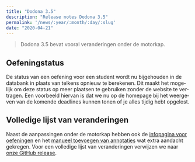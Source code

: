 ```yaml
---
title: "Dodona 3.5"
description: "Release notes Dodona 3.5"
permalink: '/news/:year/:month/:day/:slug'
date: "2020-04-21"
---
```


<NewsHeader :title="$frontmatter.title" :date="$frontmatter.date" lang="nl" />

> Dodona 3.5 bevat vooral veranderingen onder de motorkap.

## Oefeningstatus

De status van een oefening voor een student wordt nu bijgehouden in de databank in plaats van telkens opnieuw te berekenen. Dit maakt het mogelijk om deze status op meer plaatsen te gebruiken zonder de website te vertragen. Een voorbeeld hiervan is dat we nu op de homepage bij het weergeven van de komende deadlines kunnen tonen of je alles tijdig hebt opgelost.

## Volledige lijst van veranderingen

Naast de aanpassingen onder de motorkap hebben ook de [infopagina voor oefeningen](/nl/news/2020/02/27/_3-3-release-notes/#infopagina-voor-oefeningen) en het [manueel toevoegen van annotaties](/nl/news/2020/03/16/_3-4-release-notes/#manuele-opmerkingen) wat extra aandacht gekregen. Voor een volledige lijst van veranderingen verwijzen we naar [onze GitHub release](https://github.com/dodona-edu/dodona/releases/tag/3.5).

